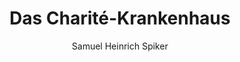 ---
image: /assets/images/spiker/19a.jpg
author: Samuel Heinrich Spiker
artist: 
engraver: 
title: "Das Charité-Krankenhaus"
subtitle: 
tags:
  - Hospital
layout: post
---
